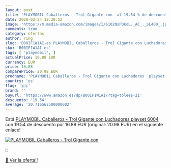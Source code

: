 ```yaml
---
layout: post
title: 'PLAYMOBIL Caballeros - Trol Gigante con  al 19.54 % de descuento'
date: 2020-02-24 12:20:52
image: 'https://m.media-amazon.com/images/I/6102NsPDKoL._AC_._SL400_.jpg'
comments: true
category: ofertas
author: ring
slug: 'B00IF1W1AI-es PLAYMOBIL Caballeros - Trol Gigante con Luchadores playset...'
sku: 'B00IF1W1AI-es'
tags: [ 'playmobil', ]
actualPrice: 16.88 EUR
currency: EUR
price: 16.88
comparePrice: 20.98 EUR
prodname: 'PLAYMOBIL Caballeros - Trol Gigante con Luchadores  playset  6004 '
country: 'es'
flag: '🇪🇸'
brand: ''
buyurl: 'https://www.amazon.es/dp/B00IF1W1AI/?tag=tolees-21'
descuento: '19.54'
average: '20.716562500000002'
---
```


Está [PLAYMOBIL Caballeros - Trol Gigante con Luchadores  playset  6004 ](https://www.amazon.es/dp/B00IF1W1AI/?tag=tolees-21) con 19.54 de descuento por 16.88 EUR (original: 20.98 EUR) en el siguiente enlace!

[![PLAYMOBIL Caballeros - Trol Gigante con ](https://m.media-amazon.com/images/I/6102NsPDKoL._AC_._SL400_.jpg)](https://www.amazon.es/dp/B00IF1W1AI/?tag=tolees-21)

ℹ️:


[🛒 Ver la oferta!!](https://www.amazon.es/dp/B00IF1W1AI/?tag=tolees-21)
